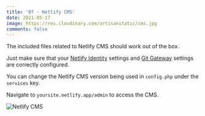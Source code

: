 ```yaml
---
title: '07 - Netlify CMS'
date: 2021-05-17
image: https://res.cloudinary.com/artisanstatic/cms.jpg
comments: false
---
```

The included files related to Netlify CMS should work out of the box.

Just make sure that your [Netlify Identity](https://docs.netlify.com/visitor-access/identity) settings and [Git Gateway](https://docs.netlify.com/visitor-access/git-gateway) settings are correctly configured.

You can change the Netlify CMS version being used in `config.php` under the `services` key.

Navigate to `yoursite.netlify.app/admin` to access the CMS.

![Netlify CMS](https://res.cloudinary.com/artisanstatic/netlify-cms.png)
